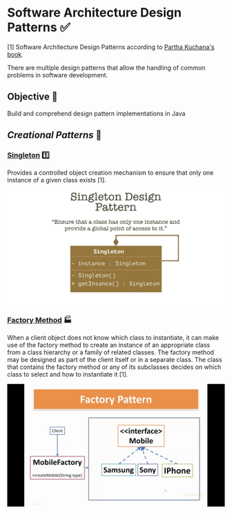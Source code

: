 # Software Architecture Design Patterns :white_check_mark:
[1] Software Architecture Design Patterns according to [Partha Kuchana's book](https://github.com/lsofiadb/Software-Architecture-Design-Patterns/blob/main/Book/Partha%20Kuchana%20-%20Software%20Architecture%20Design%20Patterns%20in%20Java%20(2004).pdf).  

There are multiple design patterns that allow the handling of common problems in software development.

## Objective :telescope:

Build and comprehend design pattern implementations in Java

## *Creational Patterns* :construction:
### [Singleton](https://github.com/lsofiadb/Software-Architecture-Design-Patterns/tree/main/SingletonWithGUI) :one:
<p>Provides a controlled object creation mechanism to ensure that only one instance of a given class exists [1].</p>
<div  align="center">
<img  width="600px" src="https://github.com/lsofiadb/Software-Architecture-Design-Patterns/blob/main/Images/Singleton.jpg">
</div>

### [Factory Method](https://github.com/lsofiadb/Software-Architecture-Design-Patterns/tree/main/FactoryMethodWithGUI) :factory:
<p text-align="justify">When a client object does not know which class to instantiate, it can make use of the factory method to create an instance of an appropriate class from a class hierarchy or a family of related classes. The factory method may be designed as part of the client itself or in a separate class.
The class that contains the factory method or any of its subclasses decides on which class to select and how to instantiate it [1].</p>
<div  align="center">
<img  width="600px" src="https://github.com/lsofiadb/Software-Architecture-Design-Patterns/blob/main/Images/factoryMethod.jpg">
</div>
